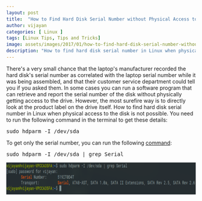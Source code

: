 ```yaml
---
layout: post
title:  "How to Find Hard Disk Serial Number without Physical Access to it"
author: vijayan
categories: [ Linux ]
tags: [Linux Tips, Tips and Tricks]
image: assets/images/2017/01/how-to-find-hard-disk-serial-number-without-physical-access.png
description: "How to find hard disk serial number in Linux when physical access to the disk is not possible. You need to run 'hdparm -I /dev/sda'"
---
```

There's a very small chance that the laptop's manufacturer recorded the hard disk's serial number as correlated with the laptop serial number while it was being assembled, and that their customer service department could tell you if you asked them. In some cases you can run a software program that can retrieve and report the serial number of the disk without physically getting access to the drive. However, the most surefire way is to directly look at the product label on the drive itself. How to find hard disk serial number in Linux when physical access to the disk is not possible. You need to run the following command in the terminal to get these details:
<pre class="lang:default decode:true ">sudo hdparm -I /dev/sda</pre>
To get only the serial number, you can run the following <a href="https://www.techpulsetoday.com/">command</a>:
<pre class="lang:default decode:true ">sudo hdparm -I /dev/sda | grep Serial</pre>
<img class="aligncenter size-full wp-image-302" src="/assets/images/2017/01/find-hard-disk-serial-number-without-physical-access.png" alt="find-hard-disk-serial-number-without-physical-access" width="830" height="85" />